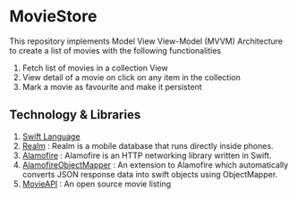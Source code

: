 # MovieStore

This repository implements Model View View-Model (MVVM) Architecture to create a list of movies with the following functionalities
1.  Fetch list of movies in a collection View
2.  View detail of a movie on click on any item in the collection
3.  Mark a movie as favourite and make it persistent

##  Technology & Libraries
1.  [Swift Language]("https://docs.swift.org/swift-book/")
2.  [Realm](targetURL "https://realm.io/") : Realm is a mobile database that runs directly inside phones.
3.  [Alamofire](targetURL "https://cocoapods.org/pods/Alamofire") : Alamofire is an HTTP networking library written in Swift.
4.  [AlamofireObjectMapper](targetURL "https://cocoapods.org/pods/AlamofireObjectMapper") : An extension to Alamofire which automatically converts JSON response data into swift objects using ObjectMapper.
5.  [MovieAPI](targetURL "https://rapidapi.com/apidojo/api/imdb8") : An open source movie listing
